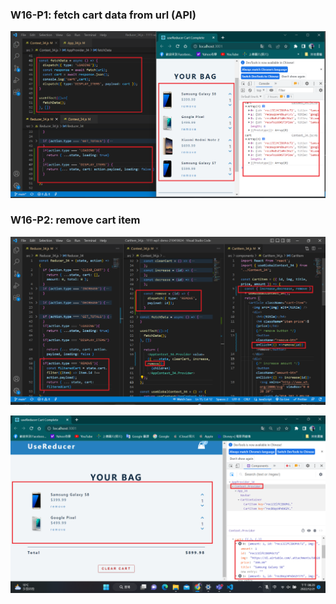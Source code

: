 ### W16-P1: fetch cart data from url (API)

![](w16-p1.png)

### W16-P2: remove cart item

![](w16-p2-1.png)

![](w16-p2-2.png)
